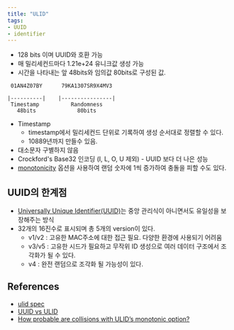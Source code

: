 ```yaml
---
title: "ULID"
tags:
- UUID
- identifier
---
```

- 128 bits 이며 UUID와 호환 가능
- 매 밀리세컨드마다 1.21e+24 유니크값 생성 가능
- 시간을 나타내는 앞 48bits와 임의값 80bits로 구성된 값. 
```
 01AN4Z07BY      79KA1307SR9X4MV3

|----------|    |----------------|
 Timestamp          Randomness
   48bits             80bits
```
- Timestamp
	- timestamp에서 밀리세컨드 단위로 기록하여 생성 순서대로 정렬할 수 있다.
	- 10889년까지 만들수 있음. 
- 대소문자 구별하지 않음 
- Crockford's Base32 인코딩 (I, L, O, U 제외) - UUID 보다 더 나은 성능 
- [monotonicity](https://github.com/ulid/spec#monotonicity) 옵션을 사용하여 랜덤 숫자에 1씩 증가하여 충돌을 피할 수도 있다. 

## UUID의 한계점
- [Universally Unique Identifier(UUID)](https://datatracker.ietf.org/doc/html/rfc4122.html)는 중앙 관리식이 아니면서도 유일성을 보장해주는 방식
- 32개의 16진수로 표시되며 총 5개의 version이 있다. 
	- v1/v2 : 고유한 MAC주소에 대한 접근 필요. 다양한 환경에 사용되기 어려움
	- v3/v5 : 고유한 시드가 필요하고 무작위 ID 생성으로 여러 데이터 구조에서 조각화가 될 수 있다. 
	- v4 : 완전 랜덤으로 조각화 될 가능성이 있다. 

## References
- [ulid spec](https://github.com/ulid/spec)
- [UUID vs ULID](https://velog.io/@injoon2019/UUID-vs-ULID)
- [How probable are collisions with ULID’s monotonic option?](https://zendesk.engineering/how-probable-are-collisions-with-ulids-monotonic-option-d604d3ed2de)